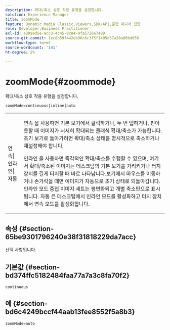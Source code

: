 ```yaml
---
description: 확대/축소 상호 작용 유형을 설정합니다.
solution: Experience Manager
title: zoomMode
feature: Dynamic Media Classic,Viewers,SDK/API,혼합 미디어 집합
role: Developer,Business Practitioner
exl-id: a399ed5e-acc3-4c45-9c84-9fa572667489
source-git-commit: 1ec8b59f442eb96c6c3f5f1405d57a38a86bd056
workflow-type: tm+mt
source-wordcount: '141'
ht-degree: 2%

---
```


# zoomMode{#zoommode}

확대/축소 상호 작용 유형을 설정합니다.

`zoomMode=continuous|inline|auto`

<table id="table_E314540D347D47699C04EB80D20C0721"> 
 <tbody> 
  <tr> 
   <td colname="col1"> <p> <span class="codeph"> 연속|인라인|자동  </span> </p> </td> 
   <td colname="col2"> <p> <span class="codeph"> 연속 </span> 을 사용하면 기본 보기에서 클릭하거나, 두 번 탭하거나, 핀아웃할 때 이미지가 서서히 확대되는 클래식 확대/축소가 가능합니다. 초기 보기로 돌아가려면 확대/축소 상태를 명시적으로 축소하거나 재설정해야 합니다. </p> <p> <span class="codeph"> 인라인 </span> 을 사용하면 즉각적인 확대/축소를 수행할 수 있으며, 여기서 확대/축소된 이미지는 데스크탑의 기본 보기를 가리키거나 터치 장치를 길게 터치할 때 바로 나타납니다.보기에서 마우스를 이동하거나 손가락을 떼면 이미지가 자동으로 초기 상태로 되돌아갑니다. <span class="codeph"> 인라인 </span> 모드 중첩 이미지 세트는 평면화되고 개별 축소판으로 표시됩니다. <span class="codeph"> 자동 </span> 은 데스크탑에서 인라인 모드를 활성화하고 터치 장치에서 연속 모드를 활성화합니다. </p> </td> 
  </tr> 
 </tbody> 
</table>

## 속성 {#section-65be9301796240e38f31818229da7acc}

선택 사항입니다.

## 기본값 {#section-bd374ffc5182484faa77a7a3c8fa70f2}

`continuous`

## 예 {#section-bd6c4249bccf44aab13fee8552f5a8b3}

`zoomMode=auto`
